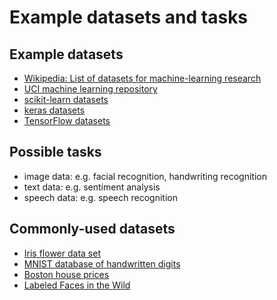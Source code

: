 # Example datasets and tasks

## Example datasets

- [Wikipedia: List of datasets for machine-learning research](https://en.wikipedia.org/wiki/List_of_datasets_for_machine-learning_research)
- [UCI machine learning repository](https://archive.ics.uci.edu/ml)
- [scikit-learn datasets](https://scikit-learn.org/stable/datasets/index.html)
- [keras datasets](https://keras.io/api/datasets/)
- [TensorFlow datasets](https://www.tensorflow.org/datasets/overview)

## Possible tasks

- image data: e.g. facial recognition, handwriting recognition
- text data: e.g. sentiment analysis
- speech data: e.g. speech recognition

## Commonly-used datasets

- [Iris flower data set](https://en.wikipedia.org/wiki/Iris_flower_data_set)
- [MNIST database of handwritten digits](https://en.wikipedia.org/wiki/MNIST_database)
- [Boston house prices](http://lib.stat.cmu.edu/datasets/boston)
- [Labeled Faces in the Wild](vis-www.cs.umass.edu/lfw)

